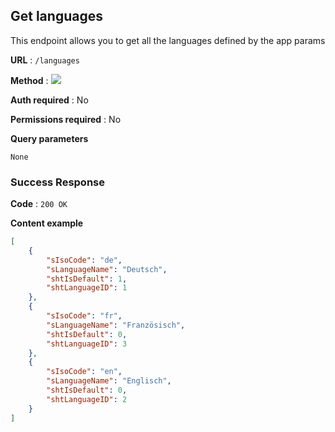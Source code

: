 ## Get languages

This endpoint allows you to get all the languages defined by the app params

**URL** : `/languages`

**Method** : <img src="https://img.shields.io/badge/GET%20-%23323330.svg?&style=flat&color=green"/>

**Auth required** : No

**Permissions required** : No

**Query parameters**

```
None
```

### Success Response

**Code** : `200 OK`

**Content example**

```json
[
    {
        "sIsoCode": "de",
        "sLanguageName": "Deutsch",
        "shtIsDefault": 1,
        "shtLanguageID": 1
    },
    {
        "sIsoCode": "fr",
        "sLanguageName": "Französisch",
        "shtIsDefault": 0,
        "shtLanguageID": 3
    },
    {
        "sIsoCode": "en",
        "sLanguageName": "Englisch",
        "shtIsDefault": 0,
        "shtLanguageID": 2
    }
]
```